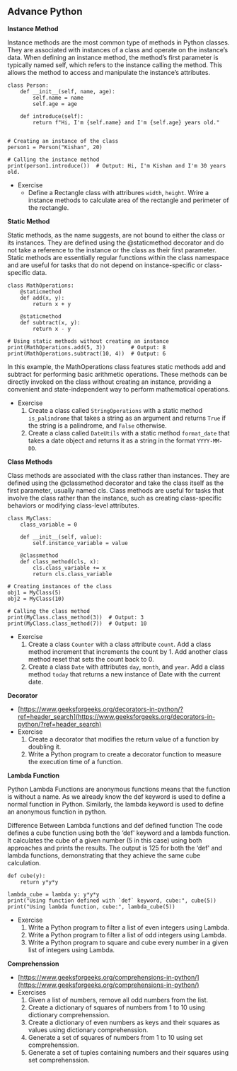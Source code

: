 ## Advance Python

**Instance Method**

Instance methods are the most common type of methods in Python classes. They are associated with instances of a class and operate on the instance’s data. When defining an instance method, the method’s first parameter is typically named self, which refers to the instance calling the method. This allows the method to access and manipulate the instance’s attributes.
```
class Person:
    def __init__(self, name, age):
        self.name = name
        self.age = age

    def introduce(self):
        return f"Hi, I'm {self.name} and I'm {self.age} years old."


# Creating an instance of the class
person1 = Person("Kishan", 20)

# Calling the instance method
print(person1.introduce())  # Output: Hi, I'm Kishan and I'm 30 years old.
```
 - Exercise
   - Define a Rectangle class with attribures `width`, `height`. Wrire a instance methods to calculate area of the rectangle and perimeter of the rectangle.

**Static Method**

Static methods, as the name suggests, are not bound to either the class or its instances. They are defined using the @staticmethod decorator and do not take a reference to the instance or the class as their first parameter. Static methods are essentially regular functions within the class namespace and are useful for tasks that do not depend on instance-specific or class-specific data.

```
class MathOperations:
    @staticmethod
    def add(x, y):
        return x + y

    @staticmethod
    def subtract(x, y):
        return x - y

# Using static methods without creating an instance
print(MathOperations.add(5, 3))        # Output: 8
print(MathOperations.subtract(10, 4))  # Output: 6
```
In this example, the MathOperations class features static methods add and subtract for performing basic arithmetic operations. These methods can be directly invoked on the class without creating an instance, providing a convenient and state-independent way to perform mathematical operations.

 - Exercise
    1. Create a class called `StringOperations` with a static method `is_palindrome` that takes a string as an argument and returns `True` if the string is a palindrome, and `False` otherwise.
    2. Create a class called `DateUtils` with a static method `format_date` that takes a date object and returns it as a string in the format `YYYY-MM-DD`.

**Class Methods**

Class methods are associated with the class rather than instances. They are defined using the @classmethod decorator and take the class itself as the first parameter, usually named cls. Class methods are useful for tasks that involve the class rather than the instance, such as creating class-specific behaviors or modifying class-level attributes.
```
class MyClass:
    class_variable = 0

    def __init__(self, value):
        self.instance_variable = value

    @classmethod
    def class_method(cls, x):
        cls.class_variable += x
        return cls.class_variable

# Creating instances of the class
obj1 = MyClass(5)
obj2 = MyClass(10)

# Calling the class method
print(MyClass.class_method(3))  # Output: 3
print(MyClass.class_method(7))  # Output: 10
```
- Exercise
    1. Create a class `Counter` with a class attribute `count`. Add a class method increment that increments the count by 1. Add another class method reset that sets the count back to 0.
    2. Create a class `Date` with attributes `day`, `month`, and `year`. Add a class method `today` that returns a new instance of Date with the current date.

**Decorator**
- [https://www.geeksforgeeks.org/decorators-in-python/?ref=header_search](https://www.geeksforgeeks.org/decorators-in-python/?ref=header_search)
- Exercise
   1. Create a decorator that modifies the return value of a function by doubling it.
   2. Write a Python program to create a decorator function to measure the execution time of a function.

**Lambda Function**

Python Lambda Functions are anonymous functions means that the function is without a name. As we already know the def keyword is used to define a normal function in Python. Similarly, the lambda keyword is used to define an anonymous function in python.

Difference Between Lambda functions and def defined function
The code defines a cube function using both the ‘def' keyword and a lambda function. It calculates the cube of a given number (5 in this case) using both approaches and prints the results. The output is 125 for both the ‘def' and lambda functions, demonstrating that they achieve the same cube calculation.

```
def cube(y):
	return y*y*y

lambda_cube = lambda y: y*y*y
print("Using function defined with `def` keyword, cube:", cube(5))
print("Using lambda function, cube:", lambda_cube(5))
```

- Exercise
   1. Write a Python program to filter a list of even integers using Lambda.
   2. Write a Python program to filter a list of odd integers using Lambda.
   3. Write a Python program to square and cube every number in a given list of integers using Lambda.

**Comprehenssion**
  - [https://www.geeksforgeeks.org/comprehensions-in-python/](https://www.geeksforgeeks.org/comprehensions-in-python/)
- Exercises
   1. Given a list of numbers, remove all odd numbers from the list.
   2. Create a dictionary of squares of numbers from 1 to 10 using dictionary comprehenssion.
   3.  Create a dictionary of even numbers as keys and their squares as values using dictionary comprehenssion.
   4.  Generate a set of squares of numbers from 1 to 10 using set comprehenssion.
   5.  Generate a set of tuples containing numbers and their squares using set comprehenssion.
